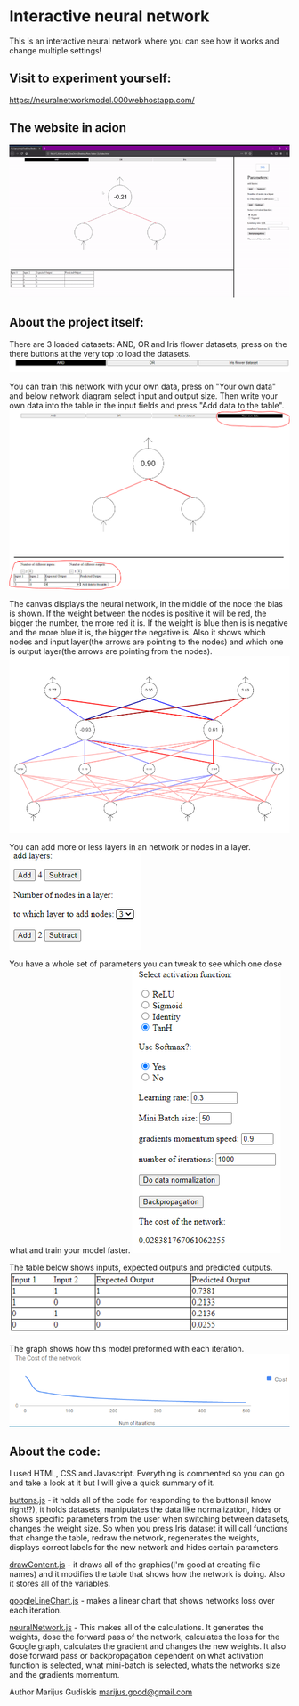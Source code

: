 # Interactive neural network
This is an interactive neural network where you can see how it works and change multiple settings!

## Visit to experiment yourself:

https://neuralnetworkmodel.000webhostapp.com/

## The website in acion
![](pictures\show.gif)


## About the project itself:
There are 3 loaded datasets: AND, OR and Iris flower datasets, press on the there buttons at the very top to load the datasets.
![](pictures\datasets.PNG)

You can train this network with your own data, press on "Your own data" and below network diagram select input and output size.
Then write your own data into the table in the input fields and press "Add data to the table".
![](pictures\yourOwn.PNG)

The canvas displays the neural network, in the middle of the node the bias is shown. If the weight between the nodes is positive it will be
red, the bigger the number, the more red it is. If the weight is blue then is is negative and the more blue it is, the bigger
the negative is. Also it shows which nodes and input layer(the arrows are pointing to the nodes) and which one is output layer(the arrows are
pointing from the nodes).
![](pictures\canvas.PNG)

You can add more or less layers in an network or nodes in a layer.
![](pictures\layers.PNG)

You have a whole set of parameters you can tweak to see which one dose what and train your model faster.
![](pictures\parameters.PNG)

The table below shows inputs, expected outputs and predicted outputs.
![](pictures\table.PNG)

The graph shows how this model preformed with each iteration.
![](pictures\graph.PNG)

## About the code:
I used HTML, CSS and Javascript.
Everything is commented so you can go and take a look at it but I will give a quick summary of it.

[buttons.js](buttons.js) - it holds all of the code for responding to the buttons(I know right!?), it holds datasets, manipulates the data like normalization,
hides or shows specific parameters from the user when switching between datasets, changes the weight size. So when you press Iris dataset it will call functions
that change the table, redraw the network, regenerates the weights, displays correct labels for the new network and hides certain parameters.

[drawContent.js](drawContent.js) - it draws all of the graphics(I'm good at creating file names) and it modifies the table that shows how the network
is doing. Also it stores all of the variables.

[googleLineChart.js](googleLineChart.js) - makes a linear chart that shows networks loss over each iteration.

[neuralNetwork.js](neuralNetwork.js) - This makes all of the calculations. It generates the weights, dose the forward pass of the network, calculates the loss for the Google 
graph, calculates the gradient and changes the new weights. It also dose forward pass or backpropagation dependent on what activation function is selected, 
what mini-batch is selected, whats the networks size and the gradients momentum.


Author Marijus Gudiskis marijus.good@gmail.com
